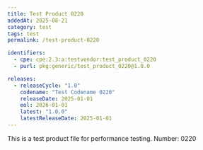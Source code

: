 ```yaml
---
title: Test Product 0220
addedAt: 2025-08-21
category: test
tags: test
permalink: /test-product-0220

identifiers:
  - cpe: cpe:2.3:a:testvendor:test_product_0220
  - purl: pkg:generic/test_product_0220@1.0.0

releases:
  - releaseCycle: "1.0"
    codename: "Test Codename 0220"
    releaseDate: 2025-01-01
    eol: 2026-01-01
    latest: "1.0.0"
    latestReleaseDate: 2025-01-01
---
```


This is a test product file for performance testing. Number: 0220
